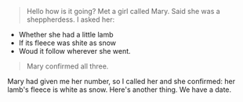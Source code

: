 


> Hello how is it going?
> Met a girl called Mary. Said she was a sheppherdess. I asked her:
> 

 - Whether she had a little lamb
 - If its fleece was shite as snow
 - Woud it follow wherever she went.

> Mary confirmed all three.

Mary had given me her number, so I called her and she confirmed: her lamb's fleece is white as snow. 
Here's another thing. We have a date.
<!--stackedit_data:
eyJoaXN0b3J5IjpbMjE0MDQ2Nzc3OSwxMTM1NTg5NDQ3XX0=
-->
